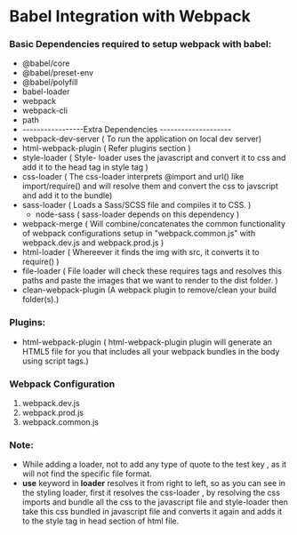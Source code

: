 # Babel Integration with Webpack

### Basic Dependencies required to setup webpack with babel:
* @babel/core
* @babel/preset-env
* @babel/polyfill
* babel-loader
* webpack
* webpack-cli
* path
* -----------------Extra Dependencies --------------------
* webpack-dev-server ( To run the application  on local dev server)
* html-webpack-plugin ( Refer plugins section )  
* style-loader  ( Style- loader uses the javascript and convert it to css and add it to the head tag in style tag )
* css-loader ( The css-loader interprets @import and url() like import/require() and will resolve them and convert the css to javscript and add it to the bundle)
* sass-loader ( Loads a Sass/SCSS file and compiles it to CSS. )
  * node-sass ( sass-loader depends on this dependency )
* webpack-merge ( Will combine/concatenates the common functionality of webpack configurations setup in                                  "webpack.common.js" with webpack.dev.js and webpack.prod.js )
* html-loader  ( Whereever it finds the img with src, it converts it to require() )
* file-loader  ( File loader will check these requires tags and resolves this paths and paste the images that we                     want to render to the dist folder. )
* clean-webpack-plugin (A webpack plugin to remove/clean your build folder(s).)

### Plugins:
* html-webpack-plugin ( html-webpack-plugin plugin will generate an HTML5 file for you that includes all your webpack bundles in the body using script tags.)

### Webpack Configuration
 1. webpack.dev.js
 2. webpack.prod.js
 3. webpack.common.js

### Note:
* While adding a loader, not to add any type of quote to the test key , as it will not find the specific file format.
* **use** keyword in **loader** resolves it from right to left, so as you can see in the styling loader, first it resolves the css-loader , by resolving the css imports and bundle all the css to the javascript file and style-loader then take this css bundled in javascript file and converts it again and adds it to the style tag in head section of html file.
